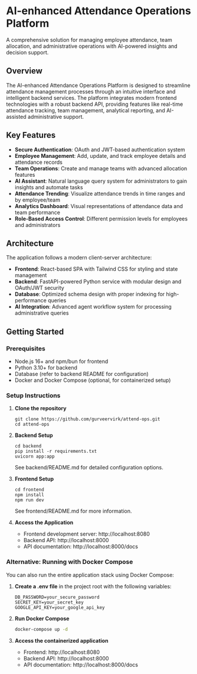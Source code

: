 # AI-enhanced Attendance Operations Platform

A comprehensive solution for managing employee attendance, team allocation, and administrative operations with AI-powered insights and decision support.

## Overview

The AI-enhanced Attendance Operations Platform is designed to streamline attendance management processes through an intuitive interface and intelligent backend services. The platform integrates modern frontend technologies with a robust backend API, providing features like real-time attendance tracking, team management, analytical reporting, and AI-assisted administrative support.

## Key Features

- **Secure Authentication**: OAuth and JWT-based authentication system
- **Employee Management**: Add, update, and track employee details and attendance records
- **Team Operations**: Create and manage teams with advanced allocation features
- **AI Assistant**: Natural language query system for administrators to gain insights and automate tasks
- **Attendance Trending**: Visualize attendance trends in time ranges and by employee/team
- **Analytics Dashboard**: Visual representations of attendance data and team performance
- **Role-Based Access Control**: Different permission levels for employees and administrators

## Architecture

The application follows a modern client-server architecture:

- **Frontend**: React-based SPA with Tailwind CSS for styling and state management
- **Backend**: FastAPI-powered Python service with modular design and OAuth/JWT security
- **Database**: Optimized schema design with proper indexing for high-performance queries
- **AI Integration**: Advanced agent workflow system for processing administrative queries

## Getting Started

### Prerequisites

- Node.js 16+ and npm/bun for frontend
- Python 3.10+ for backend
- Database (refer to backend README for configuration)
- Docker and Docker Compose (optional, for containerized setup)

### Setup Instructions

1. **Clone the repository**

   ```
   git clone https://github.com/gurveervirk/attend-ops.git
   cd attend-ops
   ```

2. **Backend Setup**

   ```
   cd backend
   pip install -r requirements.txt
   uvicorn app:app
   ```

   See backend/README.md for detailed configuration options.

3. **Frontend Setup**

   ```
   cd frontend
   npm install
   npm run dev
   ```

   See frontend/README.md for more information.

4. **Access the Application**
   - Frontend development server: http://localhost:8080
   - Backend API: http://localhost:8000
   - API documentation: http://localhost:8000/docs

### Alternative: Running with Docker Compose

You can also run the entire application stack using Docker Compose:

1. **Create a .env file** in the project root with the following variables:

   ```
   DB_PASSWORD=your_secure_password
   SECRET_KEY=your_secret_key
   GOOGLE_API_KEY=your_google_api_key
   ```

2. **Run Docker Compose**

   ```bash
   docker-compose up -d
   ```

3. **Access the containerized application**
   - Frontend: http://localhost:8080
   - Backend API: http://localhost:8000
   - API documentation: http://localhost:8000/docs
